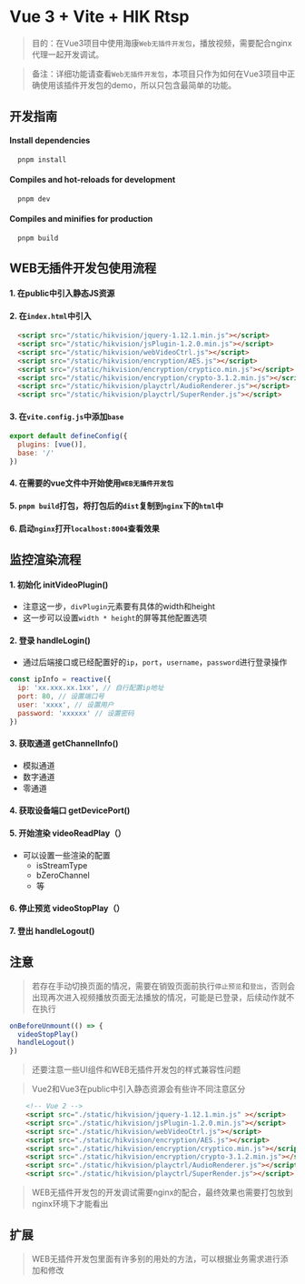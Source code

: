 # Vue 3 + Vite + HIK Rtsp

> 目的：在Vue3项目中使用海康`Web无插件开发包`，播放视频，需要配合nginx代理一起开发调试。

> 备注：详细功能请查看`Web无插件开发包`，本项目只作为如何在Vue3项目中正确使用该插件开发包的demo，所以只包含最简单的功能。

## 开发指南

#### Install dependencies
```
  pnpm install
```

#### Compiles and hot-reloads for development
```
  pnpm dev
```

#### Compiles and minifies for production
```
  pnpm build
```

## WEB无插件开发包使用流程

#### 1. 在public中引入静态JS资源

#### 2. 在`index.html`中引入
```html
  <script src="/static/hikvision/jquery-1.12.1.min.js"></script>
  <script src="/static/hikvision/jsPlugin-1.2.0.min.js"></script>
  <script src="/static/hikvision/webVideoCtrl.js"></script>
  <script src="/static/hikvision/encryption/AES.js"></script>
  <script src="/static/hikvision/encryption/cryptico.min.js"></script>
  <script src="/static/hikvision/encryption/crypto-3.1.2.min.js"></script>
  <script src="/static/hikvision/playctrl/AudioRenderer.js"></script>
  <script src="/static/hikvision/playctrl/SuperRender.js"></script>
```

#### 3. 在`vite.config.js`中添加`base`
```js
export default defineConfig({
  plugins: [vue()],
  base: '/'
})
```

#### 4. 在需要的vue文件中开始使用`WEB无插件开发包`

#### 5. `pnpm build`打包，将打包后的`dist`复制到`nginx`下的`html`中

#### 6. 启动`nginx`打开`localhost:8004`查看效果

## 监控渲染流程

#### 1. 初始化 initVideoPlugin()
- 注意这一步，`divPlugin`元素要有具体的width和height
- 这一步可以设置`width * height`的屏等其他配置选项

#### 2. 登录 handleLogin()
- 通过后端接口或已经配置好的`ip`，`port`，`username`，`password`进行登录操作

```js
const ipInfo = reactive({
  ip: 'xx.xxx.xx.1xx', // 自行配置ip地址
  port: 80, // 设置端口号
  user: 'xxxx', // 设置用户
  password: 'xxxxxx' // 设置密码
})
```

#### 3. 获取通道 getChannelInfo()
- 模拟通道
- 数字通道
- 零通道

#### 4. 获取设备端口 getDevicePort()

#### 5. 开始渲染 videoReadPlay（）
- 可以设置一些渲染的配置
  - isStreamType
  - bZeroChannel
  - 等

#### 6. 停止预览 videoStopPlay（）

#### 7. 登出 handleLogout()

## 注意
> 若存在手动切换页面的情况，需要在销毁页面前执行`停止预览`和`登出`，否则会出现再次进入视频播放页面无法播放的情况，可能是已登录，后续动作就不在执行

```js
onBeforeUnmount(() => {
  videoStopPlay()
  handleLogout()
})
```

> 还要注意一些UI组件和WEB无插件开发包的样式兼容性问题

> Vue2和Vue3在public中引入静态资源会有些许不同注意区分
```html
    <!-- Vue 2 -->
    <script src="./static/hikvision/jquery-1.12.1.min.js" ></script>
    <script src="./static/hikvision/jsPlugin-1.2.0.min.js"></script>
    <script src="./static/hikvision/webVideoCtrl.js"></script>
    <script src="./static/hikvision/encryption/AES.js"></script>
    <script src="./static/hikvision/encryption/cryptico.min.js"></script>
    <script src="./static/hikvision/encryption/crypto-3.1.2.min.js"></script>
    <script src="./static/hikvision/playctrl/AudioRenderer.js"></script>
    <script src="./static/hikvision/playctrl/SuperRender.js"></script>
```

> WEB无插件开发包的开发调试需要nginx的配合，最终效果也需要打包放到nginx环境下才能看出

## 扩展
> WEB无插件开发包里面有许多别的用处的方法，可以根据业务需求进行添加和修改


